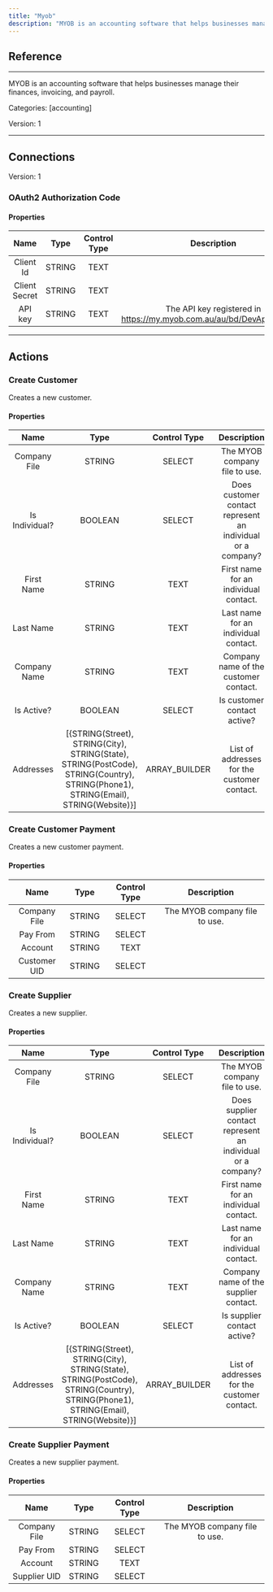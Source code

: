 ```yaml
---
title: "Myob"
description: "MYOB is an accounting software that helps businesses manage their finances, invoicing, and payroll."
---
```

## Reference
<hr />

MYOB is an accounting software that helps businesses manage their finances, invoicing, and payroll.


Categories: [accounting]


Version: 1

<hr />



## Connections

Version: 1


### OAuth2 Authorization Code

#### Properties

|      Name      |     Type     |     Control Type     |     Description     |
|:--------------:|:------------:|:--------------------:|:-------------------:|
| Client Id | STRING | TEXT  |  |
| Client Secret | STRING | TEXT  |  |
| API key | STRING | TEXT  |  The API key registered in https://my.myob.com.au/au/bd/DevAppList.aspx  |





<hr />





## Actions


### Create Customer
Creates a new customer.

#### Properties

|      Name      |     Type     |     Control Type     |     Description     |
|:--------------:|:------------:|:--------------------:|:-------------------:|
| Company File | STRING | SELECT  |  The MYOB company file to use.  |
| Is Individual? | BOOLEAN | SELECT  |  Does customer contact represent an individual or a company?  |
| First Name | STRING | TEXT  |  First name for an individual contact.  |
| Last Name | STRING | TEXT  |  Last name for an individual contact.  |
| Company Name | STRING | TEXT  |  Company name of the customer contact.  |
| Is Active? | BOOLEAN | SELECT  |  Is customer contact active?  |
| Addresses | [{STRING\(Street), STRING\(City), STRING\(State), STRING\(PostCode), STRING\(Country), STRING\(Phone1), STRING\(Email), STRING\(Website)}] | ARRAY_BUILDER  |  List of addresses for the customer contact.  |




### Create Customer Payment
Creates a new customer payment.

#### Properties

|      Name      |     Type     |     Control Type     |     Description     |
|:--------------:|:------------:|:--------------------:|:-------------------:|
| Company File | STRING | SELECT  |  The MYOB company file to use.  |
| Pay From | STRING | SELECT  |  |
| Account | STRING | TEXT  |  |
| Customer UID | STRING | SELECT  |  |




### Create Supplier
Creates a new supplier.

#### Properties

|      Name      |     Type     |     Control Type     |     Description     |
|:--------------:|:------------:|:--------------------:|:-------------------:|
| Company File | STRING | SELECT  |  The MYOB company file to use.  |
| Is Individual? | BOOLEAN | SELECT  |  Does supplier contact represent an individual or a company?  |
| First Name | STRING | TEXT  |  First name for an individual contact.  |
| Last Name | STRING | TEXT  |  Last name for an individual contact.  |
| Company Name | STRING | TEXT  |  Company name of the supplier contact.  |
| Is Active? | BOOLEAN | SELECT  |  Is supplier contact active?  |
| Addresses | [{STRING\(Street), STRING\(City), STRING\(State), STRING\(PostCode), STRING\(Country), STRING\(Phone1), STRING\(Email), STRING\(Website)}] | ARRAY_BUILDER  |  List of addresses for the customer contact.  |




### Create Supplier Payment
Creates a new supplier payment.

#### Properties

|      Name      |     Type     |     Control Type     |     Description     |
|:--------------:|:------------:|:--------------------:|:-------------------:|
| Company File | STRING | SELECT  |  The MYOB company file to use.  |
| Pay From | STRING | SELECT  |  |
| Account | STRING | TEXT  |  |
| Supplier UID | STRING | SELECT  |  |




